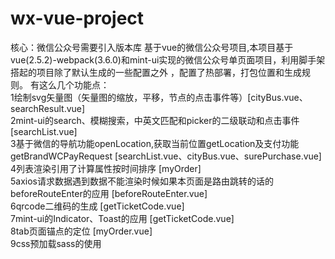 # wx-vue-project
核心：微信公众号需要引入<script src="http://res.wx.qq.com/open/js/jweixin-1.0.0.js"></script>版本库
基于vue的微信公众号项目,本项目基于vue(2.5.2)-webpack(3.6.0)和mint-ui实现的微信公众号单页面项目，利用脚手架搭起的项目除了默认生成的一些配置之外
，配置了热部署，打包位置和生成规则。
有这么几个功能点：</br>     1绘制svg矢量图（矢量图的缩放，平移，节点的点击事件等）[cityBus.vue、searchResult.vue]
                </br>     2mint-ui的search、模糊搜索，中英文匹配和picker的二级联动和点击事件 [searchList.vue]
                </br>     3基于微信的导航功能openLocation,获取当前位置getLocation及支付功能getBrandWCPayRequest [searchList.vue、cityBus.vue、surePurchase.vue]
                </br>     4列表渲染引用了计算属性按时间排序 [myOrder]
                </br>     5axios请求数据遇到数据不能渲染时候如果本页面是路由跳转的话的beforeRouteEnter的应用 [beforeRouteEnter.vue]
                </br>     6qrcode二维码的生成 [getTicketCode.vue]
                </br>     7mint-ui的Indicator、Toast的应用 [getTicketCode.vue]
                </br>     8tab页面锚点的定位 [myOrder.vue]
                </br>     9css预加载sass的使用
